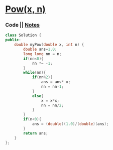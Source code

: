 # [Pow(x, n)](https://leetcode.com/problems/powx-n/)

### Code || [Notes](https://drive.google.com/file/d/1NuS--3QxRpTM-WxtmYniFE9tYcNT-ZfE/view?usp=sharing)
``` .cpp
class Solution {
public:
    double myPow(double x, int n) {
        double ans=1.0;
        long long nn = n;
        if(nn<0){
            nn *= -1;
        }
        while(nn){
            if(nn%2){
                ans = ans* x;
                nn = nn-1;
            }
            else{
                x = x*x;
                nn = nn/2;
            }
        }
        if(n<0){
            ans = (double)(1.0)/(double)(ans);
        }
        return ans;
    }
};
```
